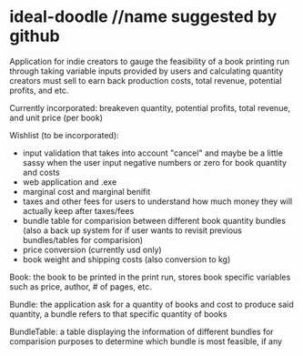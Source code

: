 # ideal-doodle //name suggested by github 
Application for indie creators to gauge the feasibility of a book printing run 
through taking variable inputs provided by users and calculating quantity creators must sell to earn back production costs, 
total revenue, potential profits, and etc.

Currently incorporated: breakeven quantity, potential profits, total revenue, and unit price (per book)

Wishlist (to be incorporated): 
- input validation that takes into account "cancel" and maybe be a little sassy when the user input negative numbers or zero for book quantity and costs
- web application and .exe 
- marginal cost and marginal benifit 
- taxes and other fees for users to understand how much money they will actually keep after taxes/fees
- bundle table for comparision between different book quantity bundles (also a back up system for if user wants to revisit previous bundles/tables for comparision) 
- price conversion (currently usd only)
- book weight and shipping costs (also conversion to kg) 

Book: the book to be printed in the print run, stores book specific variables such as price, author, # of pages, etc.

Bundle: the application ask for a quantity of books and cost to produce said quantity, a bundle refers to that specific quantity of books

BundleTable: a table displaying the information of different bundles for comparision purposes to determine which bundle is most feasible, if any 
